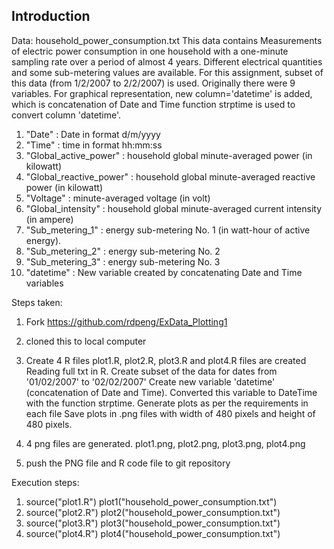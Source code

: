 ## Introduction
Data: household_power_consumption.txt
This data contains Measurements of electric power consumption in one household with a one-minute sampling rate over a period of almost 4 years. Different electrical quantities and some sub-metering values
are available.
For this assignment, subset of this data (from 1/2/2007 to 2/2/2007) is used. 
Originally there were 9 variables. For graphical representation, new column='datetime' is added, which is concatenation of Date and Time
function strptime is used to convert column 'datetime'.

 1. "Date"  : Date in format d/m/yyyy                
 2. "Time"  : time in format hh:mm:ss             
 3. "Global_active_power" : household global minute-averaged 						power (in kilowatt)
 4. "Global_reactive_power" : household global minute-averaged 						   reactive power (in kilowatt)
 5. "Voltage" : minute-averaged voltage (in volt)
 6. "Global_intensity" : household global minute-averaged current 				   intensity (in ampere)     
 7. "Sub_metering_1"  : energy sub-metering No. 1 (in watt-hour 					  of active energy). 
 8. "Sub_metering_2"  :  energy sub-metering No. 2     
 9. "Sub_metering_3"  :  energy sub-metering No. 3      
10. "datetime" : New variable created by concatenating Date and Time variables

Steps taken:
1. Fork https://github.com/rdpeng/ExData_Plotting1  
2. cloned this to local computer
3. Create 4 R files
	plot1.R, plot2.R, plot3.R and plot4.R files are created
 Reading full txt in R.
Create subset of the data for dates from '01/02/2007' to '02/02/2007'
Create new variable 'datetime' (concatenation of Date and Time). Converted this variable to DateTime with the function strptime.
Generate plots as per the requirements in each file
Save plots in .png files with width of 480 pixels and height of 480 pixels.

4. 4 png files are generated. plot1.png, plot2.png, plot3.png, plot4.png
5. push the PNG file and R code file to git repository

Execution steps:
1. source("plot1.R")
   plot1("household_power_consumption.txt")
2. source("plot2.R")
   plot2("household_power_consumption.txt")
3. source("plot3.R")
   plot3("household_power_consumption.txt")
4. source("plot4.R")
   plot4("household_power_consumption.txt")

